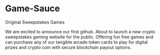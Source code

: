 # Game-Sauce
Original Sweepstakes Games

We are excited to announce our first github. About to launch a new crypto sweepstakes gaming website for the public. Offering fun free games and can purchase any of our tangible arcade token cards to play for digital prizes and crypto coin with secure blockchain payout options. 
